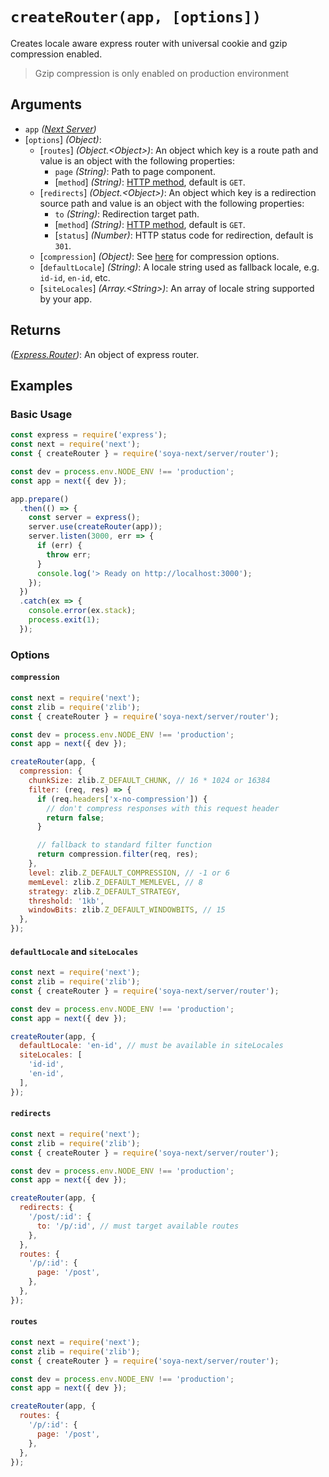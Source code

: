 # `createRouter(app, [options])`

Creates locale aware express router with universal cookie and gzip compression enabled.

> Gzip compression is only enabled on production environment

## Arguments

- `app` *([Next Server](https://github.com/zeit/next.js#custom-server-and-routing))*
- [`options`] *(Object)*:
  - [`routes`] *(Object.&lt;Object&gt;)*: An object which key is a route path and value is an object with the following properties:
    - `page` *(String)*: Path to page component.
    - [`method`] *(String)*: [HTTP method](https://expressjs.com/en/api.html#routing-methods), default is `GET`.
  - [`redirects`] *(Object.&lt;Object&gt;)*: An object which key is a redirection source path and value is an object with the following properties:
    - `to` *(String)*: Redirection target path.
    - [`method`] *(String)*: [HTTP method](https://expressjs.com/en/api.html#routing-methods), default is `GET`.
    - [`status`] *(Number)*: HTTP status code for redirection, default is `301`.
  - [`compression`] *(Object)*: See [here](https://github.com/expressjs/compression#options) for compression options.
  - [`defaultLocale`] *(String)*: A locale string used as fallback locale, e.g. `id-id`, `en-id`, etc.
  - [`siteLocales`] *(Array.&lt;String&gt;)*: An array of locale string supported by your app.

## Returns

*([Express.Router](https://expressjs.com/en/api.html#express.router))*: An object of express router.

## Examples

### Basic Usage

```js
const express = require('express');
const next = require('next');
const { createRouter } = require('soya-next/server/router');

const dev = process.env.NODE_ENV !== 'production';
const app = next({ dev });

app.prepare()
  .then(() => {
    const server = express();
    server.use(createRouter(app));
    server.listen(3000, err => {
      if (err) {
        throw err;
      }
      console.log('> Ready on http://localhost:3000');
    });
  })
  .catch(ex => {
    console.error(ex.stack);
    process.exit(1);
  });
```

### Options

#### `compression`

```js
const next = require('next');
const zlib = require('zlib');
const { createRouter } = require('soya-next/server/router');

const dev = process.env.NODE_ENV !== 'production';
const app = next({ dev });

createRouter(app, {
  compression: {
    chunkSize: zlib.Z_DEFAULT_CHUNK, // 16 * 1024 or 16384
    filter: (req, res) => {
      if (req.headers['x-no-compression']) {
        // don't compress responses with this request header 
        return false;
      }

      // fallback to standard filter function 
      return compression.filter(req, res);
    },
    level: zlib.Z_DEFAULT_COMPRESSION, // -1 or 6
    memLevel: zlib.Z_DEFAULT_MEMLEVEL, // 8
    strategy: zlib.Z_DEFAULT_STRATEGY,
    threshold: '1kb',
    windowBits: zlib.Z_DEFAULT_WINDOWBITS, // 15
  },
});
```

#### `defaultLocale` and `siteLocales`

```js
const next = require('next');
const zlib = require('zlib');
const { createRouter } = require('soya-next/server/router');

const dev = process.env.NODE_ENV !== 'production';
const app = next({ dev });

createRouter(app, {
  defaultLocale: 'en-id', // must be available in siteLocales
  siteLocales: [
    'id-id',
    'en-id',
  ],
});
```

#### `redirects`

```js
const next = require('next');
const zlib = require('zlib');
const { createRouter } = require('soya-next/server/router');

const dev = process.env.NODE_ENV !== 'production';
const app = next({ dev });

createRouter(app, {
  redirects: {
    '/post/:id': {
      to: '/p/:id', // must target available routes
    },
  },
  routes: {
    '/p/:id': {
      page: '/post',
    },
  },
});
```

#### `routes`

```js
const next = require('next');
const zlib = require('zlib');
const { createRouter } = require('soya-next/server/router');

const dev = process.env.NODE_ENV !== 'production';
const app = next({ dev });

createRouter(app, {
  routes: {
    '/p/:id': {
      page: '/post',
    },
  },
});
```
